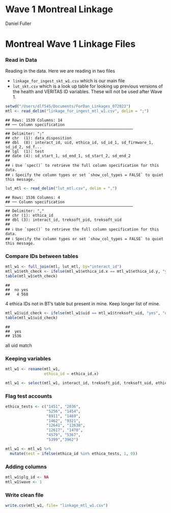 Wave 1 Montreal Linkage
================
Daniel Fuller

# Montreal Wave 1 Linkage Files

### Read in Data

Reading in the data. Here we are reading in two files

-   `linkage_for_ingest_skt_w1.csv` which is our main file
-   `lut_skt.csv` which is a look up table for looking up previous
    versions of the health and VERITAS ID variables. These will not be
    used after Wave 1.

``` r
setwd("/Users/dlf545/Documents/ForDan_Linkages_072023")
mtl <- read_delim("linkage_for_ingest_mtl_w1.csv", delim = ";")
```

    ## Rows: 1539 Columns: 14
    ## ── Column specification ────────────────────────────────────────────────────────
    ## Delimiter: ";"
    ## chr  (1): data_disposition
    ## dbl  (8): interact_id, uid, ethica_id, sd_id_1, sd_firmware_1, sd_id_2, sd_f...
    ## lgl  (1): test
    ## date (4): sd_start_1, sd_end_1, sd_start_2, sd_end_2
    ## 
    ## ℹ Use `spec()` to retrieve the full column specification for this data.
    ## ℹ Specify the column types or set `show_col_types = FALSE` to quiet this message.

``` r
lut_mtl <- read_delim("lut_mtl.csv", delim = ",")
```

    ## Rows: 1536 Columns: 4
    ## ── Column specification ────────────────────────────────────────────────────────
    ## Delimiter: ","
    ## chr (1): ethica_id
    ## dbl (3): interact_id, treksoft_pid, treksoft_uid
    ## 
    ## ℹ Use `spec()` to retrieve the full column specification for this data.
    ## ℹ Specify the column types or set `show_col_types = FALSE` to quiet this message.

### Compare IDs between tables

``` r
mtl_w1 <- full_join(mtl, lut_mtl, by="interact_id")
mtl_w1$eth_check <- ifelse(mtl_w1$ethica_id.x == mtl_w1$ethica_id.y, "yes", "no")
table(mtl_w1$eth_check)
```

    ## 
    ##  no yes 
    ##   4 568

4 ethica IDs not in BT’s table but present in mine. Keep longer list of
mine.

``` r
mtl_w1$uid_check <- ifelse(mtl_w1$uid == mtl_w1$treksoft_uid, "yes", "no")
table(mtl_w1$uid_check)
```

    ## 
    ##  yes 
    ## 1536

all uid match

### Keeping variables

``` r
mtl_w1 <- rename(mtl_w1, 
                 ethica_id = ethica_id.x)
```

``` r
mtl_w1 <- select(mtl_w1, interact_id, treksoft_pid, treksoft_uid, ethica_id, sd_id_1, sd_firmware_1, sd_start_1, sd_end_1, sd_id_2, sd_firmware_2, sd_start_2, sd_end_2, dropout, data_disposition, test)
```

### Flag test accounts

``` r
ethica_tests <- c("1451", "2036", 
                  "5256", "1454", 
                  "8911", "1469",
                  "1462", "9321", 
                  "12641", "12638", 
                  "12617", "1470",
                  "4579", "5367",
                  "5399","3962")
```

``` r
mtl_w1 <- mtl_w1 %>%
  mutate(test = ifelse(ethica_id %in% ethica_tests, 1, 0)) 
```

### Adding columns

``` r
mtl_w1$plg_id <- NA
mtl_w1$wave <- 1
```

### Write clean file

``` r
write.csv(mtl_w1, file= "linkage_mtl_w1.csv")
```
